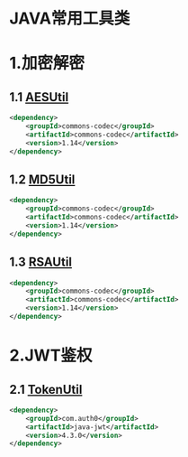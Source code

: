 # JAVA常用工具类

# 1.加密解密

## 1.1 [AESUtil](常用加密解密类\AESUtil.java)

```xml
<dependency>
    <groupId>commons-codec</groupId>
    <artifactId>commons-codec</artifactId>
    <version>1.14</version>
</dependency>
```

## 1.2 [MD5Util](常用加密解密类\MD5Util.java)

```xml
<dependency>
    <groupId>commons-codec</groupId>
    <artifactId>commons-codec</artifactId>
    <version>1.14</version>
</dependency>
```

## 1.3 [RSAUtil](常用加密解密类\RSAUtil.java)

```xml
<dependency>
    <groupId>commons-codec</groupId>
    <artifactId>commons-codec</artifactId>
    <version>1.14</version>
</dependency>
```

# 2.JWT鉴权

## 2.1 [TokenUtil](JWT\TokenUtil.java)

```xml
<dependency>
    <groupId>com.auth0</groupId>
    <artifactId>java-jwt</artifactId>
    <version>4.3.0</version>
</dependency>
```

